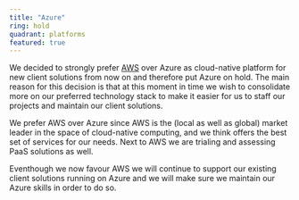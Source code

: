 ```yaml
---
title: "Azure"
ring: hold
quadrant: platforms
featured: true
---
```


We decided to strongly prefer <a href="aws.html">AWS</a> over Azure as cloud-native platform for new client solutions from now on and therefore put Azure on hold. The main reason for this decision is that at this moment in time we wish to consolidate more on our preferred technology stack to make it easier for us to staff our projects and maintain our client solutions.

We prefer AWS over Azure since AWS is the (local as well as global) market leader in the space of cloud-native computing, and we think offers the best set of services for our needs. Next to AWS we are trialing and assessing PaaS solutions as well.

Eventhough we now favour AWS we will continue to support our existing client solutions running on Azure and we will make sure we maintain our Azure skills in order to do so.